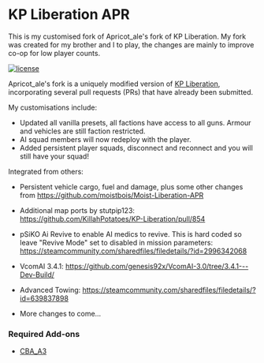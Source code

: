 # KP Liberation APR 
This is my customised fork of Apricot_ale's fork of KP Liberation. My fork was created for my brother and I to play, the changes are mainly to improve co-op for low player counts.

[![license](https://img.shields.io/github/license/KillahPotatoes/KP-Liberation.svg)](https://github.com/KillahPotatoes/KP-Liberation/blob/master/LICENSE.md)

Apricot_ale's fork is a uniquely modified version of [KP Liberation](https://github.com/KillahPotatoes/KP-Liberation), incorporating several pull requests (PRs) that have already been submitted.

My customisations include:

- Updated all vanilla presets, all factions have access to all guns. Armour and vehicles are still faction restricted.
- AI squad members will now redeploy with the player.
- Added persistent player squads, disconnect and reconnect and you will still have your squad!

Integrated from others:

- Persistent vehicle cargo, fuel and damage, plus some other changes from https://github.com/moistbois/Moist-Liberation-APR
- Additional map ports by stutpip123: https://github.com/KillahPotatoes/KP-Liberation/pull/854
- pSiKO Ai Revive to enable AI medics to revive. This is hard coded so leave "Revive Mode" set to disabled in mission parameters: https://steamcommunity.com/sharedfiles/filedetails/?id=2996342068
- VcomAI 3.4.1: https://github.com/genesis92x/VcomAI-3.0/tree/3.4.1---Dev-Build/
- Advanced Towing: https://steamcommunity.com/sharedfiles/filedetails/?id=639837898

- More changes to come...

### Required Add-ons
- [CBA_A3](https://steamcommunity.com/sharedfiles/filedetails/?id=450814997)
